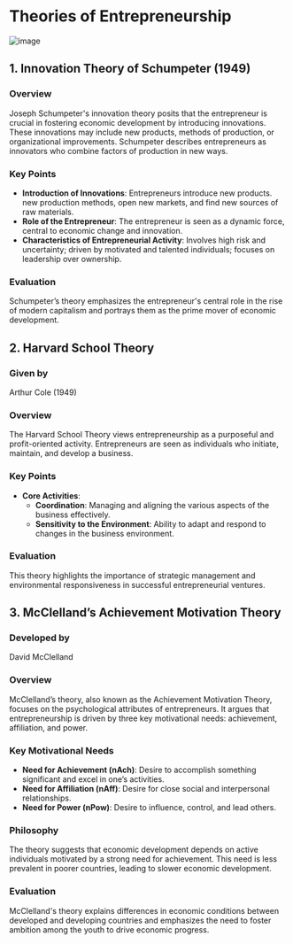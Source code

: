 # Theories of Entrepreneurship


![image](https://github.com/Collegehive/Notes/assets/159722383/fa1998a2-360c-47b6-a130-0f62288cfda0)


## 1. Innovation Theory of Schumpeter (1949)

### Overview
Joseph Schumpeter's innovation theory posits that the entrepreneur is crucial in fostering economic development by introducing innovations. These innovations may include new products, methods of production, or organizational improvements. Schumpeter describes entrepreneurs as innovators who combine factors of production in new ways.

### Key Points
- **Introduction of Innovations**: Entrepreneurs introduce new products. new production methods, open new markets, and find new sources of raw materials.
- **Role of the Entrepreneur**: The entrepreneur is seen as a dynamic force, central to economic change and innovation.
- **Characteristics of Entrepreneurial Activity**: Involves high risk and uncertainty; driven by motivated and talented individuals; focuses on leadership over ownership.

### Evaluation
Schumpeter’s theory emphasizes the entrepreneur's central role in the rise of modern capitalism and portrays them as the prime mover of economic development.

## 2. Harvard School Theory

### Given by
Arthur Cole (1949)

### Overview
The Harvard School Theory views entrepreneurship as a purposeful and profit-oriented activity. Entrepreneurs are seen as individuals who initiate, maintain, and develop a business.

### Key Points
- **Core Activities**:
  - **Coordination**: Managing and aligning the various aspects of the business effectively.
  - **Sensitivity to the Environment**: Ability to adapt and respond to changes in the business environment.

### Evaluation
This theory highlights the importance of strategic management and environmental responsiveness in successful entrepreneurial ventures.

## 3. McClelland’s Achievement Motivation Theory

### Developed by
David McClelland

### Overview
McClelland’s theory, also known as the Achievement Motivation Theory, focuses on the psychological attributes of entrepreneurs. It argues that entrepreneurship is driven by three key motivational needs: achievement, affiliation, and power.

### Key Motivational Needs
- **Need for Achievement (nAch)**: Desire to accomplish something significant and excel in one’s activities.
- **Need for Affiliation (nAff)**: Desire for close social and interpersonal relationships.
- **Need for Power (nPow)**: Desire to influence, control, and lead others.

### Philosophy
The theory suggests that economic development depends on active individuals motivated by a strong need for achievement. This need is less prevalent in poorer countries, leading to slower economic development.

### Evaluation
McClelland's theory explains differences in economic conditions between developed and developing countries and emphasizes the need to foster ambition among the youth to drive economic progress.



